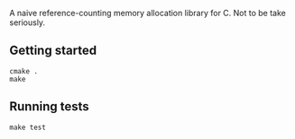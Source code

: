 A naive reference-counting memory allocation library for C. Not to be take seriously.

Getting started
---------------

```
cmake .
make
```

Running tests
-------------

```
make test
```
